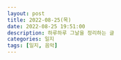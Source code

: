 ```yaml
---
layout: post
title: 2022-08-25(목)
date: 2022-08-25 19:51:00
description: 하루하루 그날을 정리하는 글
categories: 일지
tags: [일지, 음악]
---
```


